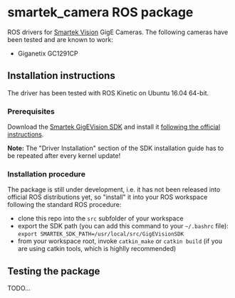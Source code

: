 # smartek_camera ROS package

ROS drivers for [Smartek Vision](https://smartek.vision/home/) GigE Cameras. The following cameras have been tested and are known to work:

- Giganetix GC1291CP

## Installation instructions

The driver has been tested with ROS Kinetic on Ubuntu 16.04 64-bit.

### Prerequisites

Download the [Smartek GigEVision SDK](https://smartek.vision/header-menu/media-center/) and install it [following the official instructions](https://smartek.vision/fileadmin/SMARTEKVision_GigEVisionSDK_Linux_Readme.txt).

**Note:** The "Driver Installation" section of the SDK installation guide has to be repeated after every kernel update!

### Installation procedure

The package is still under development, i.e. it has not been released into official ROS distributions yet, so "install" it into your ROS workspace following the standard ROS procedure:

- clone this repo into the `src` subfolder of your workspace
- export the SDK path (you can add this command to your `~/.bashrc` file): `export SMARTEK_SDK_PATH=/usr/local/src/GigEVisionSDK`
- from your workspace root, invoke `catkin_make` or `catkin build` (if you are using catkin tools, which is highlly recommended)

## Testing the package

TODO...

